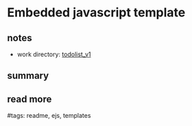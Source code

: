 # Embedded javascript template

## notes

- work directory: [todolist_v1](../todolist_v1/)

## summary

## read more


#tags: readme, ejs, templates

<!-- continue at 265 -->
